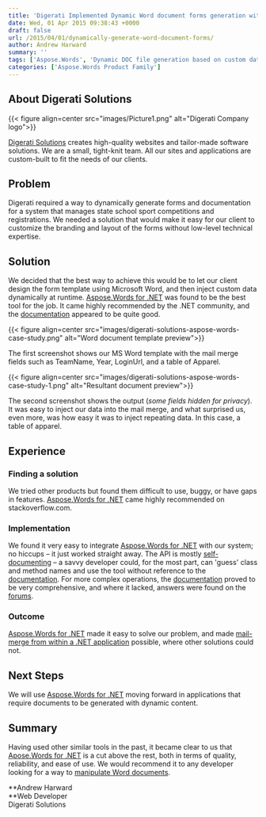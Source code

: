 ```yaml
---
title: 'Digerati Implemented Dynamic Word document forms generation within Sports Registration System  using APIs'
date: Wed, 01 Apr 2015 09:38:43 +0000
draft: false
url: /2015/04/01/dynamically-generate-word-document-forms/
author: Andrew Harward
summary: ''
tags: ['Aspose.Words', 'Dynamic DOC file generation based on custom data', 'Dynamically generate Word documents', 'Mail Merge in MS Word files', 'Quick reliable Mail merge feature for MS Word files', 'Success Stories']
categories: ['Aspose.Words Product Family']
---
```


## About Digerati Solutions



{{< figure align=center src="images/Picture1.png" alt="Digerati Company logo">}}


[Digerati Solutions][1] creates high-quality websites and tailor-made software solutions. We are a small, tight-knit team. All our sites and applications are custom-built to fit the needs of our clients.

## Problem

Digerati required a way to dynamically generate forms and documentation for a system that manages state school sport competitions and registrations. We needed a solution that would make it easy for our client to customize the branding and layout of the forms without low-level technical expertise.

## Solution

We decided that the best way to achieve this would be to let our client design the form template using Microsoft Word, and then inject custom data dynamically at runtime. [Aspose.Words for .NET][2] was found to be the best tool for the job. It came highly recommended by the .NET community, and the [documentation][3] appeared to be quite good.



{{< figure align=center src="images/digerati-solutions-aspose-words-case-study.png" alt="Word document template preview">}}


The first screenshot shows our MS Word template with the mail merge fields such as TeamName, Year, LoginUrl, and a table of Apparel.



{{< figure align=center src="images/digerati-solutions-aspose-words-case-study-1.png" alt="Resultant document preview">}}


The second screenshot shows the output (_some fields hidden for privacy_). It was easy to inject our data into the mail merge, and what surprised us, even more, was how easy it was to inject repeating data. In this case, a table of apparel.

## Experience

### **Finding a solution**

We tried other products but found them difficult to use, buggy, or have gaps in features. [Aspose.Words for .NET][4] came highly recommended on stackoverflow.com.

### **Implementation**

We found it very easy to integrate [Aspose.Words for .NET][5] with our system; no hiccups – it just worked straight away. The API is mostly [self-documenting][6] – a savvy developer could, for the most part, can 'guess' class and method names and use the tool without reference to the [documentation][7]. For more complex operations, the [documentation][8] proved to be very comprehensive, and where it lacked, answers were found on the [forums][9].

### **Outcome**

[Aspose.Words for .NET][10] made it easy to solve our problem, and made [mail-merge from within a .NET application][11] possible, where other solutions could not.

## Next Steps

We will use [Aspose.Words for .NET][12] moving forward in applications that require documents to be generated with dynamic content.

## Summary

Having used other similar tools in the past, it became clear to us that [Apose.Words for .NET][13] is a cut above the rest, both in terms of quality, reliability, and ease of use. We would recommend it to any developer looking for a way to [manipulate Word documents][14].

**Andrew Harward  
**Web Developer  
Digerati Solutions




[1]: https://www.digeratisolutions.com.au/
[2]: https://products.aspose.com/words/net
[3]: https://docs.aspose.com/display/wordsnet/Developer+Guide
[4]: https://products.aspose.com/words/net
[5]: https://products.aspose.com/words/net
[6]: https://docs.aspose.com/display/wordsnet/Developer+Guide
[7]: https://docs.aspose.com/display/wordsnet/Developer+Guide
[8]: https://docs.aspose.com/display/wordsnet/Developer+Guide
[9]: https://forum.aspose.com/c/words
[10]: https://products.aspose.com/words/net
[11]: https://docs.aspose.com/display/wordsnet/Mail+Merge+and+Reporting
[12]: https://products.aspose.com/words/net
[13]: https://products.aspose.com/words/net
[14]: https://docs.aspose.com/display/wordsnet/Programming+with+Documents




